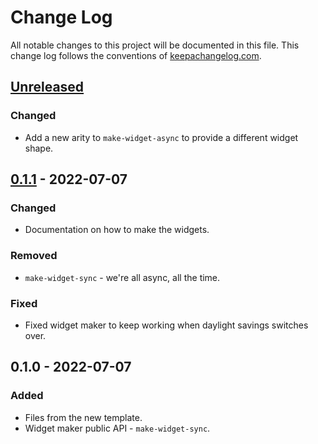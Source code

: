 # Change Log
All notable changes to this project will be documented in this file. This change log follows the conventions of [keepachangelog.com](http://keepachangelog.com/).

## [Unreleased]
### Changed
- Add a new arity to `make-widget-async` to provide a different widget shape.

## [0.1.1] - 2022-07-07
### Changed
- Documentation on how to make the widgets.

### Removed
- `make-widget-sync` - we're all async, all the time.

### Fixed
- Fixed widget maker to keep working when daylight savings switches over.

## 0.1.0 - 2022-07-07
### Added
- Files from the new template.
- Widget maker public API - `make-widget-sync`.

[Unreleased]: https://github.com/akallabeth/sieve-of-eratosthenes/compare/0.1.1...HEAD
[0.1.1]: https://github.com/akallabeth/sieve-of-eratosthenes/compare/0.1.0...0.1.1
